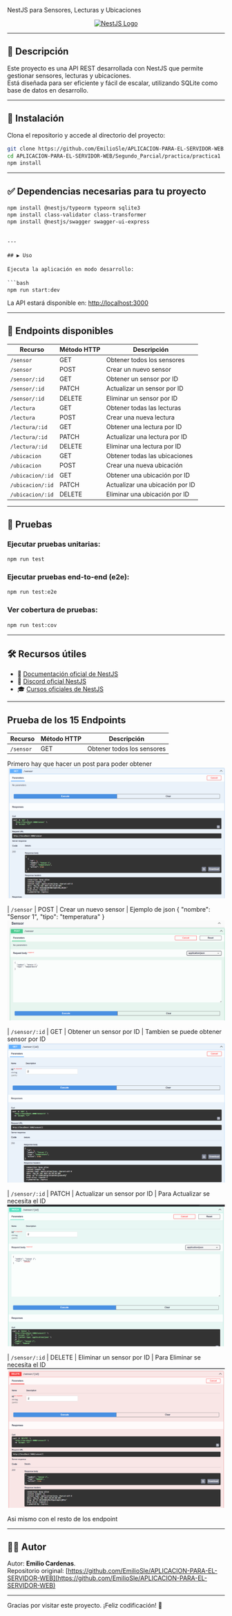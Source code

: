 NestJS para Sensores, Lecturas y Ubicaciones

<p align="center">  
  <a href="https://nestjs.com/" target="_blank">  
    <img src="https://nestjs.com/img/logo-small.svg" width="120" alt="NestJS Logo" />  
  </a>  
</p>

---

## 📌 Descripción

Este proyecto es una API REST desarrollada con NestJS que permite gestionar sensores, lecturas y ubicaciones.  
Está diseñada para ser eficiente y fácil de escalar, utilizando SQLite como base de datos en desarrollo.

---

## 🚀 Instalación

Clona el repositorio y accede al directorio del proyecto:

```bash
git clone https://github.com/EmilioSle/APLICACION-PARA-EL-SERVIDOR-WEB.git
cd APLICACION-PARA-EL-SERVIDOR-WEB/Segundo_Parcial/practica/practica1
npm install
```

---
## ✅ Dependencias necesarias para tu proyecto

    npm install @nestjs/typeorm typeorm sqlite3
    npm install class-validator class-transformer
    npm install @nestjs/swagger swagger-ui-express

```

---

## ▶️ Uso

Ejecuta la aplicación en modo desarrollo:

```bash
npm run start:dev
```

La API estará disponible en: [http://localhost:3000](http://localhost:3000)

---

## 📡 Endpoints disponibles

| Recurso       | Método HTTP | Descripción                      |
|---------------|-------------|----------------------------------|
| `/sensor`     | GET         | Obtener todos los sensores       |
| `/sensor`     | POST        | Crear un nuevo sensor            |
| `/sensor/:id` | GET         | Obtener un sensor por ID         |
| `/sensor/:id` | PATCH       | Actualizar un sensor por ID      |
| `/sensor/:id` | DELETE      | Eliminar un sensor por ID        |
| `/lectura`    | GET         | Obtener todas las lecturas       |
| `/lectura`    | POST        | Crear una nueva lectura          |
| `/lectura/:id`| GET         | Obtener una lectura por ID       |
| `/lectura/:id`| PATCH       | Actualizar una lectura por ID    |
| `/lectura/:id`| DELETE      | Eliminar una lectura por ID      |
| `/ubicacion`  | GET         | Obtener todas las ubicaciones    |
| `/ubicacion`  | POST        | Crear una nueva ubicación        |
| `/ubicacion/:id` | GET      | Obtener una ubicación por ID     |
| `/ubicacion/:id` | PATCH    | Actualizar una ubicación por ID  |
| `/ubicacion/:id` | DELETE   | Eliminar una ubicación por ID    |

---

## 🧪 Pruebas

### Ejecutar pruebas unitarias:
```bash
npm run test
```

### Ejecutar pruebas end-to-end (e2e):
```bash
npm run test:e2e
```

### Ver cobertura de pruebas:
```bash
npm run test:cov
```

---

## 🛠️ Recursos útiles

- 📘 [Documentación oficial de NestJS](https://docs.nestjs.com/)
- 💬 [Discord oficial NestJS](https://discord.gg/nestjs)
- 🎓 [Cursos oficiales de NestJS](https://courses.nestjs.com/)

---


## Prueba de los 15 Endpoints

| Recurso       | Método HTTP | Descripción                      |
|---------------|-------------|----------------------------------|
| `/sensor`     | GET         | Obtener todos los sensores       |
Primero hay que hacer un post para poder obtener 
![se obtiene todos los sensores](../practica1/pruebas_imagenes/sensor_get.png)

| `/sensor`     | POST        | Crear un nuevo sensor            |
Ejemplo de json
    {
    "nombre": "Sensor 1",
    "tipo": "temperatura"
    }
![Como se escribe el json](../practica1/pruebas_imagenes/sensor_post.png)

| `/sensor/:id` | GET         | Obtener un sensor por ID         |
Tambien se puede obtener sensor por ID
![Como se obtiene sensor por ID](../practica1/pruebas_imagenes/sensor_get_id.png)

| `/sensor/:id` | PATCH       | Actualizar un sensor por ID      |
Para Actualizar se necesita el ID
![Actualizar sensor por ID](../practica1/pruebas_imagenes/sensor_patch_ID.png)

| `/sensor/:id` | DELETE      | Eliminar un sensor por ID        |
Para Eliminar se necesita el ID
![Para Eliminar el sensor](../practica1/pruebas_imagenes/sensor_delete_ID.png)

Asi mismo con el resto de los endpoint

---

## 👨‍💻 Autor

Autor: **Emilio Cardenas**.  
Repositorio original: [https://github.com/EmilioSle/APLICACION-PARA-EL-SERVIDOR-WEB](https://github.com/EmilioSle/APLICACION-PARA-EL-SERVIDOR-WEB)


---

Gracias por visitar este proyecto. ¡Feliz codificación! 🚀

